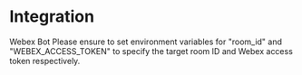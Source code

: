 # Integration
Webex Bot 
Please ensure to set environment variables for "room_id" and "WEBEX_ACCESS_TOKEN" to specify the target room ID and Webex access token respectively.
